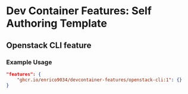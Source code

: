 # Dev Container Features: Self Authoring Template

## Openstack CLI feature

### Example Usage

```json
"features": {
    "ghcr.io/enrico9034/devcontainer-features/openstack-cli:1": {}
}
```
